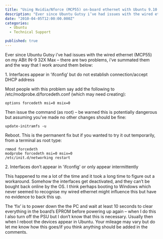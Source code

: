 ```yaml
---
title: "Using Nvidia/Nforce (MCP55) on-board ethernet with Ubuntu 9.10 (Karmic)"
description: "Ever since Ubuntu Gutsy i’ve had issues with the wired ethernet (MCP55) on my ABit IN-9 32X Max – there are two problems, i’ve summated them and the way that I work around them below"
date: "2010-04-05T12:00:00.000Z"
categories: 
  - Ubuntu
  - Technical Support

published: true
---
```


Ever since Ubuntu Gutsy i’ve had issues with the wired ethernet (MCP55) on my ABit IN-9 32X Max – there are two problems, i’ve summated them and the way that I work around them below:

1\. Interfaces appear in ‘ifconfig’ but do not establish connection/accept DHCP address
  
  Most people with this problem say add the following to /etc/modprobe.d/forcedeth.conf (which may need creating):
  
  ```
  options forcedeth msi=0 msix=0 
  ```
  
  Then issue the command (as root) – be warned this is potentially dangerous but assuming you’ve made no other changes should be fine:
  
  ```
  update-initramfs -u
  ``` 
  
  Reboot. This is the permanent fix but if you wanted to try it out temporarily, from a terminal as root type:
  
  ```
  rmmod forcedeth
  modprobe forcedeth msi=0 msix=0
  /etc/init.d/networking restart
  ``` 
  
2\. Interfaces don’t appear in 'ifconfig' or only appear intermittently
  
  This happened to me a lot of the time and it took a long time to figure out a workaround. Somehow the interfaces get deactivated, and they can’t be bought back online by the OS. I think perhaps booting to Windows which never seemed to recognise my wired ethernet might influence this but have no evidence to back this up.
  
  The ‘fix’ is to power down the the PC and wait at least 10 seconds to clear everything in the board’s EPROM before powering up again – when I do this I also turn off the PSU but I don’t know that this is necessary. Usually then when I reboot the devices appear in Ubuntu. Your mileage may vary but do let me know how this goes/if you think anything should be added in the comments.